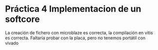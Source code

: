 # Práctica 4 Implementacion de un softcore

La creación de fichero con microblaze es correcta, la compilación en vitis es correcta.
Faltaría probar con la placa, pero no tenemos portátil con vivado
